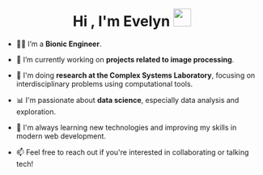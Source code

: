 <h1 align="center">Hi , I'm Evelyn <img src="https://media.giphy.com/media/hvRJCLFzcasrR4ia7z/giphy.gif" width="35"></h1>

<!--Intro start-->
- 👩‍🔬 I’m a **Bionic Engineer**.

- 🔭 I’m currently working on **projects related to image processing**.

- 🧪 I'm doing **research at the Complex Systems Laboratory**, focusing on interdisciplinary problems using computational tools.

- 📊 I'm passionate about **data science**, especially data analysis and exploration.

- 🌱 I'm always learning new technologies and improving my skills in modern web development.

- 📫 Feel free to reach out if you're interested in collaborating or talking tech!
<!--Intro end-->


